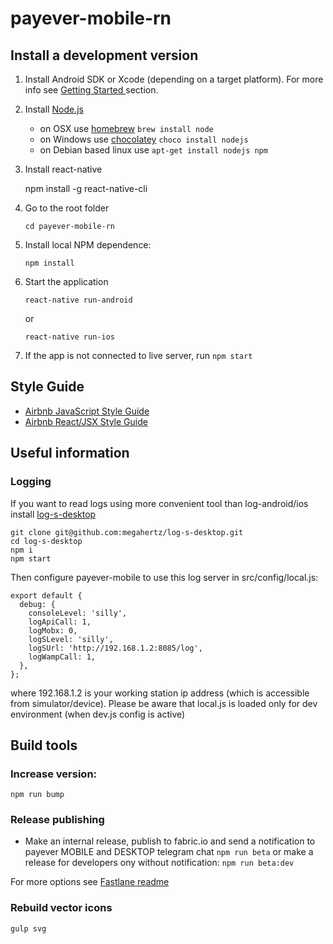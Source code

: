 # payever-mobile-rn

## Install a development version

1. Install Android SDK or Xcode (depending on a target platform). For
    more info see [Getting Started ](https://facebook.github.io/react-native/docs/getting-started.html)
    section.

2. Install [Node.js](http://nodejs.org)

    * on OSX use [homebrew](http://brew.sh) `brew install node`
    * on Windows use [chocolatey](https://chocolatey.org/) `choco install nodejs`
    * on Debian based linux use `apt-get install nodejs npm`
    
3. Install react-native

    npm install -g react-native-cli
    
4. Go to the root folder
    ```
    cd payever-mobile-rn
    ```

5. Install local NPM dependence:
    ```
    npm install
    ```

6. Start the application
    ```
    react-native run-android
    ```
    or
    ```
    react-native run-ios
    ```    

7. If the app is not connected to live server, run `npm start`

## Style Guide

 - [Airbnb JavaScript Style Guide](https://github.com/airbnb/javascript)
 - [Airbnb React/JSX Style Guide](https://github.com/airbnb/javascript/tree/master/react)

## Useful information

### Logging

If you want to read logs using more convenient tool than log-android/ios
install [log-s-desktop](https://github.com/megahertz/log-s-desktop)

    git clone git@github.com:megahertz/log-s-desktop.git
    cd log-s-desktop
    npm i
    npm start

Then configure payever-mobile to use this log server in
src/config/local.js:

    export default {
      debug: {
        consoleLevel: 'silly',
        logApiCall: 1,
        logMobx: 0,
        logSLevel: 'silly',
        logSUrl: 'http://192.168.1.2:8085/log',
        logWampCall: 1,
      },
    };

where 192.168.1.2 is your working station ip address (which is
accessible from simulator/device). Please be aware that local.js is
loaded only for dev environment (when dev.js config is active)

## Build tools

### Increase version:

    npm run bump

### Release publishing

- Make an internal release, publish to fabric.io and send a notification
to payever MOBILE and DESKTOP telegram chat
`npm run beta`
or make a release for developers ony without notification:
`npm run beta:dev`

For more options see [Fastlane readme](blob/master/fastlane/README.md)

### Rebuild vector icons

    gulp svg